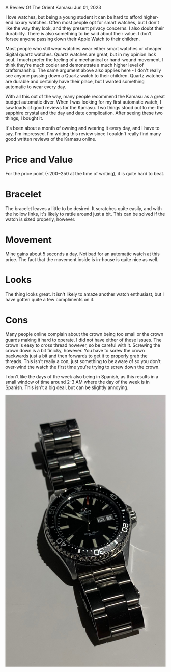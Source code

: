 A Review Of The Orient Kamasu
Jun 01, 2023

I love watches, but being a young student it can be hard to afford higher-end
luxury watches. Often most people opt for smart watches, but I don't like the
way they look, and they present privacy concerns. I also doubt their durability.
There is also something to be said about their value. I don't forsee anyone 
passing down their Apple Watch to their children.

Most people who still wear watches wear either smart watches or cheaper digital
quartz watches. Quartz watches are great, but in my opinion lack soul. I much
prefer the feeling of a mechanical or hand-wound movement. I think they're much
cooler and demonstrate a much higher level of craftsmanship. The same argument
above also applies here - I don't really see anyone passing down a Quartz watch
to their children. Quartz watches are durable and certainly have their place, 
but I wanted something automatic to wear every day.

With all this out of the way, many people recommend the Kamasu as a great budget
automatic diver. When I was looking for my first automatic watch, I saw loads of
good reviews for the Kamasu. Two things stood out to me: the sapphire crystal
and the day and date complication. After seeing these two things, I bought it.

It's been about a month of owning and wearing it every day, and I have to say,
I'm impressed. I'm writing this review since I couldn't really find many good
written reviews of the Kamasu online.

# Price and Value

For the price point (~$200-$250 at the time of writing), it is quite hard to 
beat. 

# Bracelet
The bracelet leaves a little to be desired. It scratches quite easily, and
with the hollow links, it's likely to rattle around just a bit. This can be
solved if the watch is sized properly, however. 

# Movement
Mine gains about 5 seconds a day. Not bad for an automatic watch at this price.
The fact that the movement inside is in-house is quite nice as well.

# Looks
The thing looks great. It isn't likely to amaze another watch enthusiast, but I
have gotten quite a few compliments on it.

# Cons
Many people online complain about the crown being too small or the crown guards
making it hard to operate. I did not have either of these issues. The crown is
easy to cross thread however, so be careful with it. Screwing the crown down is
a bit finicky, however. You have to screw the crown backwards just a bit and 
then forwards to get it to properly grab the threads. This isn't really a con, 
just something to be aware of so you don't over-wind the watch the first time
you're trying to screw down the crown.

I don't like the days of the week also being in Spanish, as this results in a 
small window of time around 2-3 AM where the day of the week is in Spanish. This
isn't a big deal, but can be slightly annoying.

![kamasu](/media/kamasu.png)

